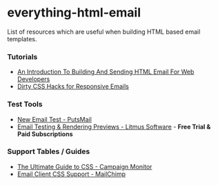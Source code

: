 # everything-html-email
List of resources which are useful when building HTML based email templates.

### Tutorials
- [An Introduction To Building And Sending HTML Email For Web Developers](https://www.smashingmagazine.com/2017/01/introduction-building-sending-html-email-for-web-developeSDfasdfrs)
- [Dirty CSS Hacks for Responsive Emails](https://www.shopify.com/partners/blog/dirty-css-hacks-for-responsive-emails)

### Test Tools
- [New Email Test - PutsMail](https://putsmail.com/tests/new)
- [Email Testing & Rendering Previews - Litmus Software](https://litmus.com/email-testing) - **Free Trial & Paid Subscriptions**

### Support Tables / Guides
- [The Ultimate Guide to CSS - Campaign Monitor](https://www.campaignmonitor.com/css/)
- [Email Client CSS Support - MailChimp](https://templates.mailchimp.com/resources/email-client-css-support/)
